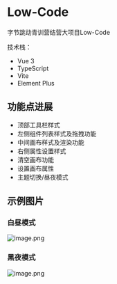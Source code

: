 # Low-Code
字节跳动青训营结营大项目Low-Code

技术栈：

- Vue 3
- TypeScript
- Vite
- Element Plus

## 功能点进展

- 顶部工具栏样式
- 左侧组件列表样式及拖拽功能
- 中间画布样式及渲染功能
- 右侧属性设置样式
- 清空画布功能
- 设置画布属性
- 主题切换/昼夜模式

## 示例图片

### 白昼模式
![image.png](https://s2.loli.net/2022/08/14/5YaV2oyI9FrSbzA.png)

### 黑夜模式
![image.png](https://s2.loli.net/2022/08/14/f1TGVaEx8yvWz6R.png)
